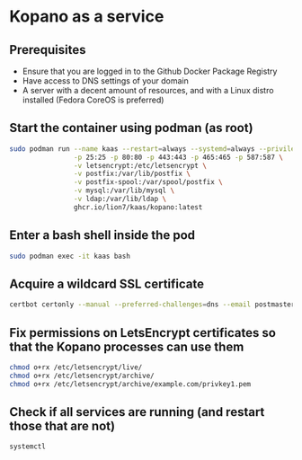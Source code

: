 # Kopano as a service

## Prerequisites
- Ensure that you are logged in to the Github Docker Package Registry
- Have access to DNS settings of your domain
- A server with a decent amount of resources, and with a Linux distro installed (Fedora CoreOS is preferred) 

## Start the container using podman (as root)
```bash
sudo podman run --name kaas --restart=always --systemd=always --privileged --tty --detach \
                -p 25:25 -p 80:80 -p 443:443 -p 465:465 -p 587:587 \
                -v letsencrypt:/etc/letsencrypt \
                -v postfix:/var/lib/postfix \
                -v postfix-spool:/var/spool/postfix \
                -v mysql:/var/lib/mysql \
                -v ldap:/var/lib/ldap \
                ghcr.io/lion7/kaas/kopano:latest
```

## Enter a bash shell inside the pod
```bash
sudo podman exec -it kaas bash
```

## Acquire a wildcard SSL certificate
```bash
certbot certonly --manual --preferred-challenges=dns --email postmaster@example.com --agree-tos -d example.com -d *.example.com
```

## Fix permissions on LetsEncrypt certificates so that the Kopano processes can use them
```bash
chmod o+rx /etc/letsencrypt/live/
chmod o+rx /etc/letsencrypt/archive/
chmod o+rx /etc/letsencrypt/archive/example.com/privkey1.pem
```

## Check if all services are running (and restart those that are not)
```bash
systemctl
```
